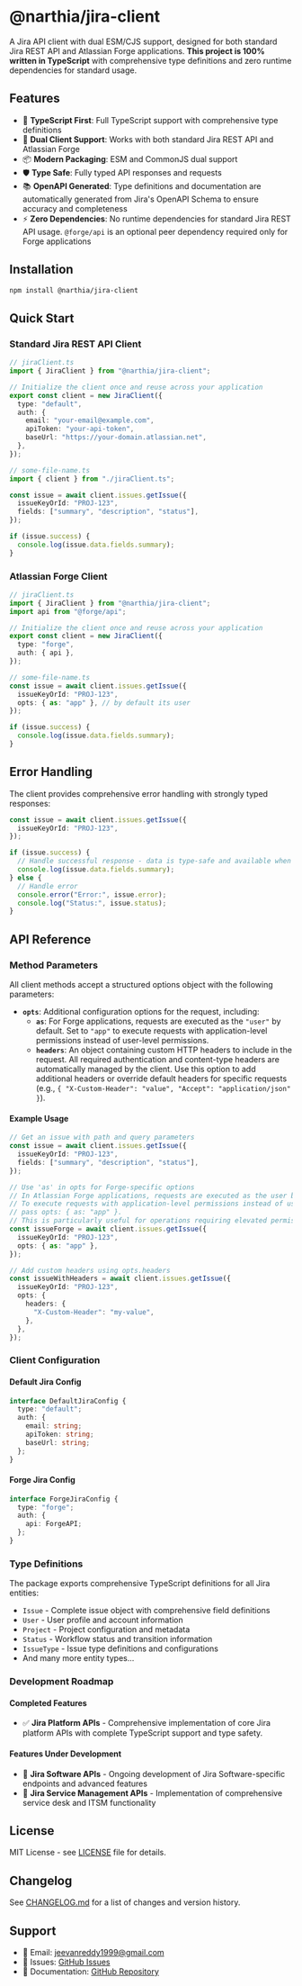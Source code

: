 # @narthia/jira-client

A Jira API client with dual ESM/CJS support, designed for both standard Jira REST API and Atlassian Forge applications. **This project is 100% written in TypeScript** with comprehensive type definitions and zero runtime dependencies for standard usage.

## Features

- 🚀 **TypeScript First**: Full TypeScript support with comprehensive type definitions
- 🔄 **Dual Client Support**: Works with both standard Jira REST API and Atlassian Forge
- 📦 **Modern Packaging**: ESM and CommonJS dual support
- 🛡️ **Type Safe**: Fully typed API responses and requests
- 📚 **OpenAPI Generated**: Type definitions and documentation are automatically generated from Jira's OpenAPI Schema to ensure accuracy and completeness
- ⚡ **Zero Dependencies**: No runtime dependencies for standard Jira REST API usage. `@forge/api` is an optional peer dependency required only for Forge applications

## Installation

```bash
npm install @narthia/jira-client
```

## Quick Start

### Standard Jira REST API Client

```typescript
// jiraClient.ts
import { JiraClient } from "@narthia/jira-client";

// Initialize the client once and reuse across your application
export const client = new JiraClient({
  type: "default",
  auth: {
    email: "your-email@example.com",
    apiToken: "your-api-token",
    baseUrl: "https://your-domain.atlassian.net",
  },
});

// some-file-name.ts
import { client } from "./jiraClient.ts";

const issue = await client.issues.getIssue({
  issueKeyOrId: "PROJ-123",
  fields: ["summary", "description", "status"],
});

if (issue.success) {
  console.log(issue.data.fields.summary);
}
```

### Atlassian Forge Client

```typescript
// jiraClient.ts
import { JiraClient } from "@narthia/jira-client";
import api from "@forge/api";

// Initialize the client once and reuse across your application
export const client = new JiraClient({
  type: "forge",
  auth: { api },
});

// some-file-name.ts
const issue = await client.issues.getIssue({
  issueKeyOrId: "PROJ-123",
  opts: { as: "app" }, // by default its user
});

if (issue.success) {
  console.log(issue.data.fields.summary);
}
```

## Error Handling

The client provides comprehensive error handling with strongly typed responses:

```typescript
const issue = await client.issues.getIssue({
  issueKeyOrId: "PROJ-123",
});

if (issue.success) {
  // Handle successful response - data is type-safe and available when success is true
  console.log(issue.data.fields.summary);
} else {
  // Handle error
  console.error("Error:", issue.error);
  console.log("Status:", issue.status);
}
```

## API Reference

### Method Parameters

All client methods accept a structured options object with the following parameters:

- **`opts`**: Additional configuration options for the request, including:
  - **`as`**: For Forge applications, requests are executed as the `"user"` by default. Set to `"app"` to execute requests with application-level permissions instead of user-level permissions.
  - **`headers`**: An object containing custom HTTP headers to include in the request. All required authentication and content-type headers are automatically managed by the client. Use this option to add additional headers or override default headers for specific requests (e.g., `{ "X-Custom-Header": "value", "Accept": "application/json" }`).

#### Example Usage

```typescript
// Get an issue with path and query parameters
const issue = await client.issues.getIssue({
  issueKeyOrId: "PROJ-123",
  fields: ["summary", "description", "status"],
});

// Use 'as' in opts for Forge-specific options
// In Atlassian Forge applications, requests are executed as the user by default.
// To execute requests with application-level permissions instead of user-level permissions,
// pass opts: { as: "app" }.
// This is particularly useful for operations requiring elevated permissions or automated processes.
const issueForge = await client.issues.getIssue({
  issueKeyOrId: "PROJ-123",
  opts: { as: "app" },
});

// Add custom headers using opts.headers
const issueWithHeaders = await client.issues.getIssue({
  issueKeyOrId: "PROJ-123",
  opts: {
    headers: {
      "X-Custom-Header": "my-value",
    },
  },
});
```

### Client Configuration

#### Default Jira Config

```typescript
interface DefaultJiraConfig {
  type: "default";
  auth: {
    email: string;
    apiToken: string;
    baseUrl: string;
  };
}
```

#### Forge Jira Config

```typescript
interface ForgeJiraConfig {
  type: "forge";
  auth: {
    api: ForgeAPI;
  };
}
```

### Type Definitions

The package exports comprehensive TypeScript definitions for all Jira entities:

- `Issue` - Complete issue object with comprehensive field definitions
- `User` - User profile and account information
- `Project` - Project configuration and metadata
- `Status` - Workflow status and transition information
- `IssueType` - Issue type definitions and configurations
- And many more entity types...

### Development Roadmap

#### Completed Features

- ✅ **Jira Platform APIs** - Comprehensive implementation of core Jira platform APIs with complete TypeScript support and type safety.

#### Features Under Development

- 🔄 **Jira Software APIs** - Ongoing development of Jira Software-specific endpoints and advanced features
- 🔄 **Jira Service Management APIs** - Implementation of comprehensive service desk and ITSM functionality

## License

MIT License - see [LICENSE](LICENSE) file for details.

## Changelog

See [CHANGELOG.md](CHANGELOG.md) for a list of changes and version history.

## Support

- 📧 Email: jeevanreddy1999@gmail.com
- 🐛 Issues: [GitHub Issues](https://github.com/narthia/jira-client/issues)
- 📖 Documentation: [GitHub Repository](https://github.com/narthia/jira-client)
